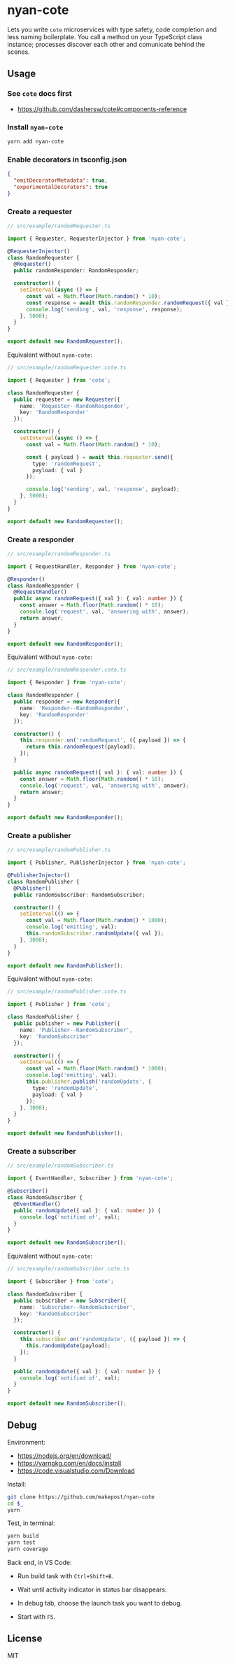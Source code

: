 # nyan-cote

Lets you write `cote` microservices with type safety, code completion and less
naming boilerplate. You call a method on your TypeScript class instance;
processes discover each other and comunicate behind the scenes.

## Usage

### See `cote` docs first

- https://github.com/dashersw/cote#components-reference


### Install `nyan-cote`

```bash
yarn add nyan-cote
```

### Enable decorators in tsconfig.json

```json
{
  "emitDecoratorMetadata": true,
  "experimentalDecorators": true
}
```

### Create a requester

```typescript
// src/example/randomRequester.ts

import { Requester, RequesterInjector } from 'nyan-cote';

@RequesterInjector()
class RandomRequester {
  @Requester()
  public randomResponder: RandomResponder;

  constructor() {
    setInterval(async () => {
      const val = Math.floor(Math.random() * 10);
      const response = await this.randomResponder.randomRequest({ val });
      console.log('sending', val, 'response', response);
    }, 5000);
  }
}

export default new RandomRequester();
```

Equivalent without `nyan-cote`:

```typescript
// src/example/randomRequester.cote.ts

import { Requester } from 'cote';

class RandomRequester {
  public requester = new Requester({
    name: 'Requester--RandomResponder',
    key: 'RandomResponder'
  });

  constructor() {
    setInterval(async () => {
      const val = Math.floor(Math.random() * 10);

      const { payload } = await this.requester.send({
        type: 'randomRequest',
        payload: { val }
      });

      console.log('sending', val, 'response', payload);
    }, 5000);
  }
}

export default new RandomRequester();
```

### Create a responder

```typescript
// src/example/randomResponder.ts

import { RequestHandler, Responder } from 'nyan-cote';

@Responder()
class RandomResponder {
  @RequestHandler()
  public async randomRequest({ val }: { val: number }) {
    const answer = Math.floor(Math.random() * 10);
    console.log('request', val, 'answering with', answer);
    return answer;
  }
}

export default new RandomResponder();
```

Equivalent without `nyan-cote`:

```typescript
// src/example/randomResponder.cote.ts

import { Responder } from 'nyan-cote';

class RandomResponder {
  public responder = new Responder({
    name: 'Responder--RandomResponder',
    key: 'RandomResponder'
  });

  constructor() {
    this.responder.on('randomRequest', ({ payload }) => {
      return this.randomRequest(payload);
    });
  }

  public async randomRequest({ val }: { val: number }) {
    const answer = Math.floor(Math.random() * 10);
    console.log('request', val, 'answering with', answer);
    return answer;
  }
}

export default new RandomResponder();
```

### Create a publisher

```typescript
// src/example/randomPublisher.ts

import { Publisher, PublisherInjector } from 'nyan-cote';

@PublisherInjector()
class RandomPublisher {
  @Publisher()
  public randomSubscriber: RandomSubscriber;

  constructor() {
    setInterval(() => {
      const val = Math.floor(Math.random() * 1000);
      console.log('emitting', val);
      this.randomSubscriber.randomUpdate({ val });
    }, 3000);
  }
}

export default new RandomPublisher();
```

Equivalent without `nyan-cote`:

```typescript
// src/example/randomPublisher.cote.ts

import { Publisher } from 'cote';

class RandomPublisher {
  public publisher = new Publisher({
    name: 'Publisher--RandomSubscriber',
    key: 'RandomSubscriber'
  });

  constructor() {
    setInterval(() => {
      const val = Math.floor(Math.random() * 1000);
      console.log('emitting', val);
      this.publisher.publish('randomUpdate', {
        type: 'randomUpdate',
        payload: { val }
      });
    }, 3000);
  }
}

export default new RandomPublisher();
```

### Create a subscriber

```typescript
// src/example/randomSubscriber.ts

import { EventHandler, Subscriber } from 'nyan-cote';

@Subscriber()
class RandomSubscriber {
  @EventHandler()
  public randomUpdate({ val }: { val: number }) {
    console.log('notified of', val);
  }
}

export default new RandomSubscriber();
```

Equivalent without `nyan-cote`:

```typescript
// src/example/randomSubscriber.cote.ts

import { Subscriber } from 'cote';

class RandomSubscriber {
  public subscriber = new Subscriber({
    name: 'Subscriber--RandomSubscriber',
    key: 'RandomSubscriber'
  });

  constructor() {
    this.subscriber.on('randomUpdate', ({ payload }) => {
      this.randomUpdate(payload);
    });
  }

  public randomUpdate({ val }: { val: number }) {
    console.log('notified of', val);
  }
}

export default new RandomSubscriber();
```

## Debug

Environment:

* https://nodejs.org/en/download/
* https://yarnpkg.com/en/docs/install
* https://code.visualstudio.com/Download

Install:

```bash
git clone https://github.com/makepost/nyan-cote
cd $_
yarn
```

Test, in terminal:

```bash
yarn build
yarn test
yarn coverage
```

Back end, in VS Code:

* Run build task with `Ctrl+Shift+B`.

* Wait until activity indicator in status bar disappears.

* In debug tab, choose the launch task you want to debug.

* Start with `F5`.

## License

MIT
